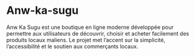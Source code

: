# Anw-ka-sugu
Anw Ka Sugu est une boutique en ligne moderne développée pour permettre aux utilisateurs de découvrir, choisir et acheter facilement des produits locaux maliens. Le projet met l’accent sur la simplicité, l’accessibilité et le soutien aux commerçants locaux.

